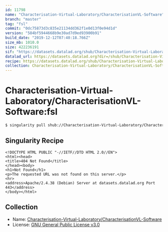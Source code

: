 ```yaml
---
id: 11798
name: "Characterisation-Virtual-Laboratory/CharacterisationVL-Software"
branch: "master"
tag: "fsl"
commit: "0dc75873d3c835e21134dd362f1e0d13f0e94d1d"
version: "584bf5944668b9e30ad7d9ed93900b91"
build_date: "2019-12-12T07:40:18.766Z"
size_mb: 1010.0
size: 422236191
sif: "https://datasets.datalad.org/shub/Characterisation-Virtual-Laboratory/CharacterisationVL-Software/fsl/2019-12-12-0dc75873-584bf594/584bf5944668b9e30ad7d9ed93900b91.sif"
datalad_url: https://datasets.datalad.org?dir=/shub/Characterisation-Virtual-Laboratory/CharacterisationVL-Software/fsl/2019-12-12-0dc75873-584bf594/
recipe: https://datasets.datalad.org/shub/Characterisation-Virtual-Laboratory/CharacterisationVL-Software/fsl/2019-12-12-0dc75873-584bf594/Singularity
collection: Characterisation-Virtual-Laboratory/CharacterisationVL-Software
---
```


# Characterisation-Virtual-Laboratory/CharacterisationVL-Software:fsl

```bash
$ singularity pull shub://Characterisation-Virtual-Laboratory/CharacterisationVL-Software:fsl
```

## Singularity Recipe

```singularity
<!DOCTYPE HTML PUBLIC "-//IETF//DTD HTML 2.0//EN">
<html><head>
<title>404 Not Found</title>
</head><body>
<h1>Not Found</h1>
<p>The requested URL was not found on this server.</p>
<hr>
<address>Apache/2.4.38 (Debian) Server at datasets.datalad.org Port 443</address>
</body></html>
```

## Collection

 - Name: [Characterisation-Virtual-Laboratory/CharacterisationVL-Software](https://github.com/Characterisation-Virtual-Laboratory/CharacterisationVL-Software)
 - License: [GNU General Public License v3.0](https://api.github.com/licenses/gpl-3.0)


